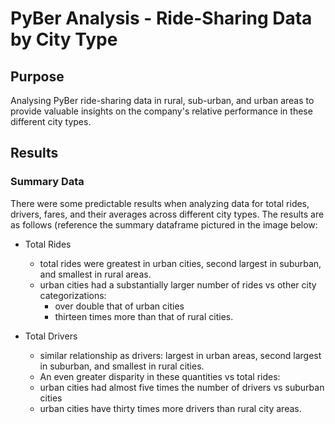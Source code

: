 # PyBer Analysis - Ride-Sharing Data by City Type 
## Purpose 
Analysing PyBer ride-sharing data in rural, sub-urban, and urban areas to provide valuable insights on the company's relative performance in these different city types. 
## Results 
### Summary Data 
There were some predictable results when analyzing data for total rides, drivers, fares, and their averages across different city types. The results are as follows (reference the summary dataframe pictured in the image below:

- Total Rides 
  - total rides were greatest in urban cities, second largest in suburban, and smallest in rural areas. 
  - urban cities had a substantially larger number of rides vs other city categorizations:
    - over double that of urban cities
    - thirteen times more than that of rural cities. 

- Total Drivers 
  -  similar relationship as drivers: largest in urban areas, second largest in suburban, and smallest in rural cities. 
  -  An even greater disparity in these quantities vs total rides:
    - urban cities had almost five times the number of drivers vs suburban cities 
    - urban cities have thirty times more drivers than rural city areas.   
